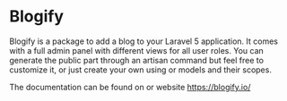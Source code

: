 # Blogify

Blogify is a package to add a blog to your Laravel 5 application. It comes with a full admin panel with different views for all user roles.
You can generate the public part through an artisan command but feel free to customize it, or just create your own using or models and their scopes.

The documentation can be found on or website <a href="https://blogify.io" title="Blogify.io">https://blogify.io/</a>
